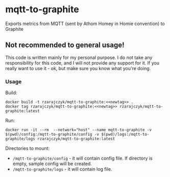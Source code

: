 # mqtt-to-graphite

Exports metrics from MQTT (sent by Athom Homey in Homie convention) to Graphite

## Not recommended to general usage!
This code is written mainly for my personal purpose. I do not take any responsibility for this code,
and I will not provide any support for it. If you really want to use it - ok, but make sure you know
what you're doing.

### Usage
Build:
```shell
docker build -t rzarajczyk/mqtt-to-graphite:<<newtag>> .
docker tag rzarajczyk/mqtt-to-graphite:<<newtag>> rzarajczyk/mqtt-to-graphite:latest
```
Run:
```shell
docker run -it --rm  --network="host" --name mqtt-to-graphite -v $(pwd)/config:/mqtt-to-graphite/config -v $(pwd)/logs:/mqtt-to-graphite/logs rzarajczyk/mqtt-to-graphite:latest
```
Directories to mount:
 - `/mqtt-to-graphite/config` - it will contain config file. If directory is empty, sample config will be created.
 - `/mqtt-to-graphite/logs` - it will contain log file.
